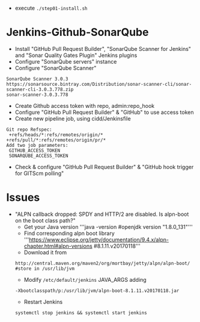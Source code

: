 * execute ```./step01-install.sh```

# Jenkins-Github-SonarQube
* Install "GitHub Pull Request Builder", "SonarQube Scanner for Jenkins" and "Sonar Quality Gates Plugin" Jenkins plugins
* Configure "SonarQube servers" instance
* Configure "SonarQube Scanner"
 ```
 SonarQube Scanner 3.0.3
 https://sonarsource.bintray.com/Distribution/sonar-scanner-cli/sonar-scanner-cli-3.0.3.778.zip
 sonar-scanner-3.0.3.778
 ```
* Create Github access token with repo, admin:repo_hook
* Configure "GitHub Pull Request Builder" & "GitHub" to use access token
* Create new pipeline job, using cidd/Jenkinsfile
 ```
 Git repo Refspec:
  +refs/heads/*:refs/remotes/origin/* +refs/pull/*:refs/remotes/origin/pr/*
 Add two job parameters:
  GITHUB_ACCESS_TOKEN
  SONARQUBE_ACCESS_TOKEN
 ```
* Check & configure "GitHub Pull Request Builder" & "GitHub hook trigger for GITScm polling"

# Issues
* "ALPN callback dropped: SPDY and HTTP/2 are disabled. Is alpn-boot on the boot class path?"
  * Get your Java version '''java -version #openjdk version "1.8.0_131"'''
  * Find corresponding alpn boot library '''https://www.eclipse.org/jetty/documentation/9.4.x/alpn-chapter.html#alpn-versions #8.1.11.v20170118'''
  * Download it from 
   ```
   http://central.maven.org/maven2/org/mortbay/jetty/alpn/alpn-boot/ #store in /usr/lib/jvm
   ```
  * Modify ```/etc/default/jenkins``` JAVA_ARGS adding
  ```
  -Xbootclasspath/p:/usr/lib/jvm/alpn-boot-8.1.11.v20170118.jar
  ```
  * Restart Jenkins
   ```
   systemctl stop jenkins && systemctl start jenkins
   ```
